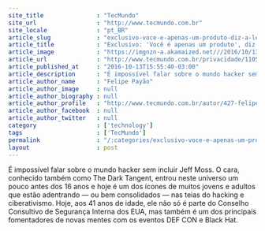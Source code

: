 ```yaml
---
site_title               : "TecMundo"
site_url                 : "http://www.tecmundo.com.br"
site_locale              : "pt_BR"
article_slug             : "exclusivo-voce-e-apenas-um-produto-diz-a-lenda-hacker-jeff-moss"
article_title            : "Exclusivo: 'Você é apenas um produto', diz a lenda hacker Jeff Moss"
article_image            : "https://imgnzn-a.akamaized.net///2016/10/13/13155417600197-t1200x480.jpg"
article_url              : "http://www.tecmundo.com.br/privacidade/110520-exclusivo-voce-produto-diz-jeff-moss.htm"
article_published_at     : "2016-10-13T15:55:40-03:00"
article_description      : "É impossível falar sobre o mundo hacker sem incluir Jeff Moss. O cara, conhecido também como The Dark Tangent, entrou neste universo um pouco antes dos 16 anos e hoje é um dos ícones de muitos jovens e adultos que estão adentrando — ou bem consolidados — nas teias do hacking e ciberativismo. Hoje, aos 41 anos de idade, ele não só é parte do Conselho Consultivo de Segurança Interna dos EUA, mas também é um dos principais fomentadores de novas mentes com os eventos DEF CON e Black Hat."
article_author_name      : "Felipe Payão"
article_author_image     : null
article_author_biography : null
article_author_profile   : "http://www.tecmundo.com.br/autor/427-felipe-payao/"
article_author_facebook  : null
article_author_twitter   : null
category                 : ['technology']
tags                     : ['TecMundo']
permalink                : "/:categories/exclusivo-voce-e-apenas-um-produto-diz-a-lenda-hacker-jeff-moss/"
layout                   : post
---
```


É impossível falar sobre o mundo hacker sem incluir Jeff Moss. O cara, conhecido também como The Dark Tangent, entrou neste universo um pouco antes dos 16 anos e hoje é um dos ícones de muitos jovens e adultos que estão adentrando — ou bem consolidados — nas teias do hacking e ciberativismo. Hoje, aos 41 anos de idade, ele não só é parte do Conselho Consultivo de Segurança Interna dos EUA, mas também é um dos principais fomentadores de novas mentes com os eventos DEF CON e Black Hat.
